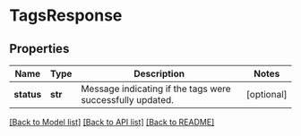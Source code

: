 # TagsResponse

## Properties
Name | Type | Description | Notes
------------ | ------------- | ------------- | -------------
**status** | **str** | Message indicating if the tags were successfully updated. | [optional] 

[[Back to Model list]](../README.md#documentation-for-models) [[Back to API list]](../README.md#documentation-for-api-endpoints) [[Back to README]](../README.md)

